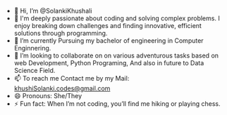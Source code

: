 - 👋 Hi, I’m @SolankiKhushali
- 👀 I'm deeply passionate about coding and solving complex problems. I enjoy breaking down challenges and finding innovative, efficient solutions through programming.
- 🌱 I’m currently Pursuing my bachelor of engineering in Computer Enginnering.
- 💞️ I’m looking to collaborate on on various adventurous tasks based on web Development, Python Programing, And also in future to Data Science Field.
- 📫 To reach me Contact me by my Mail: khushiSolanki.codes@gmail.com
- 😄 Pronouns: She/They
- ⚡ Fun fact: When I’m not coding, you’ll find me hiking or playing chess.

<!---
SolankiKhushali/SolankiKhushali is a ✨ special ✨ repository because its `README.md` (this file) appears on your GitHub profile.
You can click the Preview link to take a look at your changes.
--->
